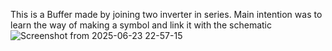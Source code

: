 This is a Buffer made by joining two inverter in series. Main intention was to learn the way of making a symbol and link it with the schematic
![Screenshot from 2025-06-23 22-57-15](https://github.com/user-attachments/assets/bf1bff95-c66e-4d56-a0b5-bd88a7838dc4)
